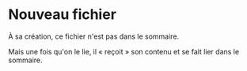 # Nouveau fichier

À sa création, ce fichier n'est pas dans le sommaire.

Mais une fois qu'on le lie, il « reçoit » son contenu et se fait lier dans le sommaire.

